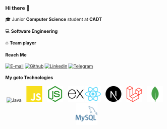 ### Hi there 👋

🎓 Junior <b>Computer Science</b> student at <b>CADT</b>

💻 <b>Software Engineering</b>

🔥 <b>Team player</b>

#### Reach Me
<a title="sunchhay395@gmail.com" href="mailto:sunchhay395@gmail.com">![E-mail](https://img.shields.io/badge/-Email-white?style=flat&logo=Gmail)</a>
[![Github](https://img.shields.io/badge/-Github-000?style=flat&logo=Github&logoColor=white)](https://github.com/SovansunchhayKhoun)
[![Linkedin](https://img.shields.io/badge/-LinkedIn-blue?style=flat&logo=Linkedin&logoColor=white)](https://www.linkedin.com/in/SunchhayKhoun/)
[![Telegram](https://img.shields.io/badge/-Telegram-blue?style=flat&logo=Telegram&logoColor=white)](https://t.me/SunchhayKhoun)

#### My goto Technologies

<div align="center">
  <img alt="Java" title="Java" src="https://dev.java/assets/images/java-logo-vector.png" width="100">
  &nbsp;&nbsp;
  <img alt="javascript" title="Javascript" width="50" src="https://github.com/SovansunchhayKhoun/my-assets/raw/main/Programming%20Icons/javascript.svg">
  &nbsp;&nbsp;
  <img alt="NodeJs" title="NodeJs" width="50" src="https://raw.githubusercontent.com/SovansunchhayKhoun/my-assets/main/Programming%20Icons/nodedotjs.svg">
  &nbsp;&nbsp;
  <img alt="ExpressJs" title="ExpressJs" src="https://raw.githubusercontent.com/SovansunchhayKhoun/my-assets/main/Programming%20Icons/express.svg" width="50">
  <img alt="ReactJs" title="ReactJs" width="50" src="https://raw.githubusercontent.com/SovansunchhayKhoun/my-assets/main/Programming%20Icons/react.svg">
  &nbsp;&nbsp;
  <img alt="NextJS" title="NextJS" width="50" src="https://raw.githubusercontent.com/SovansunchhayKhoun/my-assets/main/Programming%20Icons/nextjs.svg">
  &nbsp;&nbsp;
  <img alt="Laravel" title="Laravel" width="50" src="https://raw.githubusercontent.com/SovansunchhayKhoun/my-assets/main/Programming%20Icons/laravel.svg">
  &nbsp;&nbsp;
  <img alt="MongoDB" title="MongoDB" width="50" src="https://raw.githubusercontent.com/SovansunchhayKhoun/my-assets/main/Programming%20Icons/mongodb.svg">
  &nbsp;&nbsp;
  <img alt="MySql" title="MySql" height="70" src="https://raw.githubusercontent.com/SovansunchhayKhoun/my-assets/main/Programming%20Icons/mysql.svg">
</div>

